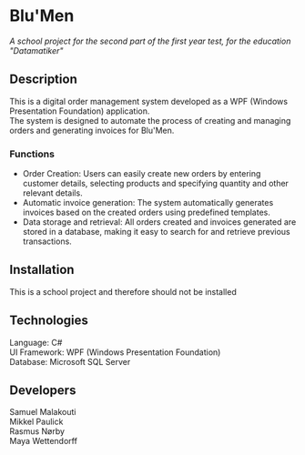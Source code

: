 # **Blu'Men**
*A school project for the second part of the first year test, for the education "Datamatiker"*


## **Description**
This is a digital order management system developed as a WPF (Windows Presentation Foundation) application.  
The system is designed to automate the process of creating and managing orders and generating invoices for Blu'Men.

### **Functions**
* Order Creation: Users can easily create new orders by entering customer details, selecting products and specifying quantity and other relevant details.  
* Automatic invoice generation: The system automatically generates invoices based on the created orders using predefined templates.  
* Data storage and retrieval: All orders created and invoices generated are stored in a database, making it easy to search for and retrieve previous transactions.  

## **Installation**
This is a school project and therefore should not be installed

## **Technologies**
Language: C#  
UI Framework: WPF (Windows Presentation Foundation)  
Database: Microsoft SQL Server  

## **Developers**
Samuel Malakouti  
Mikkel Paulick  
Rasmus Nørby  
Maya Wettendorff
